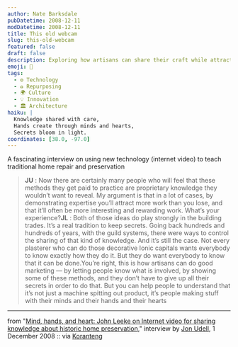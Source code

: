 ```yaml
---
author: Nate Barksdale
pubDatetime: 2008-12-11
modDatetime: 2008-12-11
title: This old webcam
slug: this-old-webcam
featured: false
draft: false
description: Exploring how artisans can share their craft while attracting more work.
emoji: 🎥
tags:
  - ⚙️ Technology
  - ♻️ Repurposing
  - 🌍 Culture
  - 💡 Innovation
  - 🏛️ Architecture
haiku: |
  Knowledge shared with care,  
  Hands create through minds and hearts,  
  Secrets bloom in light.
coordinates: [38.0, -97.0]
---
```


A fascinating interview on using new technology (internet video) to teach traditional home repair and preservation

> **JU** : Now there are certainly many people who will feel that these methods they get paid to practice are proprietary knowledge they wouldn’t want to reveal. My argument is that in a lot of cases, by demonstrating expertise you’ll attract more work than you lose, and that it’ll often be more interesting and rewarding work. What’s your experience?**JL** : Both of those ideas do play strongly in the building trades. It’s a real tradition to keep secrets. Going back hundreds and hundreds of years, with the guild systems, there were ways to control the sharing of that kind of knowledge. And it’s still the case. Not every plasterer who can do those decorative Ionic capitals wants everybody to know exactly how they do it. But they do want everybody to know that it can be done.You’re right, this is how artisans can do good marketing — by letting people know what is involved, by showing some of these methods, and they don’t have to give up all their secrets in order to do that. But you can help people to understand that it’s not just a machine spitting out product, it’s people making stuff with their minds and their hands and their hearts

---

from "[Mind, hands, and heart: John Leeke on Internet video for sharing knowledge about historic home preservation](http://blog.jonudell.net/2008/12/01/mind-hands-and-heart-john-leeke-on-internet-video-for-sharing-knowledge-about-historic-home-preservation/)," interview by [Jon Udell](http://blog.jonudell.net/2008/12/01/mind-hands-and-heart-john-leeke-on-internet-video-for-sharing-knowledge-about-historic-home-preservation/), 1 December 2008 :: via [Koranteng](http://web.archive.org/web/20160413094605/http://delicious.com/amaah)
